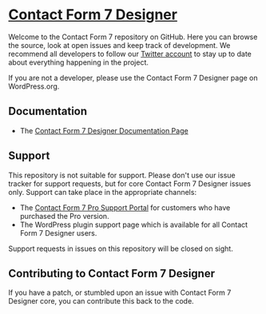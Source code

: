 # [Contact Form 7 Designer](http://tinygiantstudios.co.uk/product/contact-form-7-designer-pro/)

Welcome to the Contact Form 7 repository on GitHub. Here you can browse the source, look at open issues and keep track of development. We recommend all developers to follow our [Twitter account](http://twitter.com/tinygiantstudios) to stay up to date about everything happening in the project. 

If you are not a developer, please use the Contact Form 7 Designer page on WordPress.org.

## Documentation
* The [Contact Form 7 Designer Documentation Page](http://tinygiantstudios.co.uk/contact-form-7-documentation/)

## Support
This repository is not suitable for support. Please don't use our issue tracker for support requests, but for core Contact Form 7 Designer issues only. Support can take place in the appropriate channels:

* The [Contact Form 7 Pro Support Portal](http://support.woothemes.com/) for customers who have purchased the Pro version.
* The WordPress plugin support page which is available for all Contact Form 7 Designer users.

Support requests in issues on this repository will be closed on sight.

## Contributing to Contact Form 7 Designer
If you have a patch, or stumbled upon an issue with Contact Form 7 Designer core, you can contribute this back to the code. 